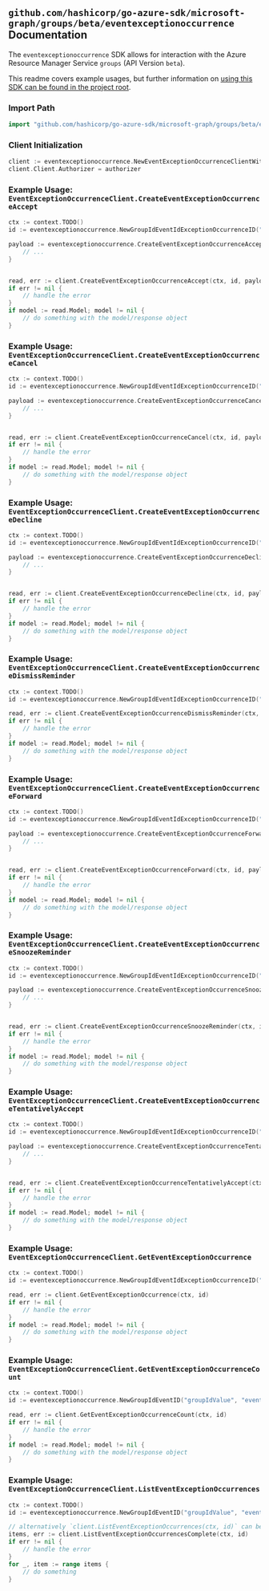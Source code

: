 
## `github.com/hashicorp/go-azure-sdk/microsoft-graph/groups/beta/eventexceptionoccurrence` Documentation

The `eventexceptionoccurrence` SDK allows for interaction with the Azure Resource Manager Service `groups` (API Version `beta`).

This readme covers example usages, but further information on [using this SDK can be found in the project root](https://github.com/hashicorp/go-azure-sdk/tree/main/docs).

### Import Path

```go
import "github.com/hashicorp/go-azure-sdk/microsoft-graph/groups/beta/eventexceptionoccurrence"
```


### Client Initialization

```go
client := eventexceptionoccurrence.NewEventExceptionOccurrenceClientWithBaseURI("https://management.azure.com")
client.Client.Authorizer = authorizer
```


### Example Usage: `EventExceptionOccurrenceClient.CreateEventExceptionOccurrenceAccept`

```go
ctx := context.TODO()
id := eventexceptionoccurrence.NewGroupIdEventIdExceptionOccurrenceID("groupIdValue", "eventIdValue", "eventId1Value")

payload := eventexceptionoccurrence.CreateEventExceptionOccurrenceAcceptRequest{
	// ...
}


read, err := client.CreateEventExceptionOccurrenceAccept(ctx, id, payload)
if err != nil {
	// handle the error
}
if model := read.Model; model != nil {
	// do something with the model/response object
}
```


### Example Usage: `EventExceptionOccurrenceClient.CreateEventExceptionOccurrenceCancel`

```go
ctx := context.TODO()
id := eventexceptionoccurrence.NewGroupIdEventIdExceptionOccurrenceID("groupIdValue", "eventIdValue", "eventId1Value")

payload := eventexceptionoccurrence.CreateEventExceptionOccurrenceCancelRequest{
	// ...
}


read, err := client.CreateEventExceptionOccurrenceCancel(ctx, id, payload)
if err != nil {
	// handle the error
}
if model := read.Model; model != nil {
	// do something with the model/response object
}
```


### Example Usage: `EventExceptionOccurrenceClient.CreateEventExceptionOccurrenceDecline`

```go
ctx := context.TODO()
id := eventexceptionoccurrence.NewGroupIdEventIdExceptionOccurrenceID("groupIdValue", "eventIdValue", "eventId1Value")

payload := eventexceptionoccurrence.CreateEventExceptionOccurrenceDeclineRequest{
	// ...
}


read, err := client.CreateEventExceptionOccurrenceDecline(ctx, id, payload)
if err != nil {
	// handle the error
}
if model := read.Model; model != nil {
	// do something with the model/response object
}
```


### Example Usage: `EventExceptionOccurrenceClient.CreateEventExceptionOccurrenceDismissReminder`

```go
ctx := context.TODO()
id := eventexceptionoccurrence.NewGroupIdEventIdExceptionOccurrenceID("groupIdValue", "eventIdValue", "eventId1Value")

read, err := client.CreateEventExceptionOccurrenceDismissReminder(ctx, id)
if err != nil {
	// handle the error
}
if model := read.Model; model != nil {
	// do something with the model/response object
}
```


### Example Usage: `EventExceptionOccurrenceClient.CreateEventExceptionOccurrenceForward`

```go
ctx := context.TODO()
id := eventexceptionoccurrence.NewGroupIdEventIdExceptionOccurrenceID("groupIdValue", "eventIdValue", "eventId1Value")

payload := eventexceptionoccurrence.CreateEventExceptionOccurrenceForwardRequest{
	// ...
}


read, err := client.CreateEventExceptionOccurrenceForward(ctx, id, payload)
if err != nil {
	// handle the error
}
if model := read.Model; model != nil {
	// do something with the model/response object
}
```


### Example Usage: `EventExceptionOccurrenceClient.CreateEventExceptionOccurrenceSnoozeReminder`

```go
ctx := context.TODO()
id := eventexceptionoccurrence.NewGroupIdEventIdExceptionOccurrenceID("groupIdValue", "eventIdValue", "eventId1Value")

payload := eventexceptionoccurrence.CreateEventExceptionOccurrenceSnoozeReminderRequest{
	// ...
}


read, err := client.CreateEventExceptionOccurrenceSnoozeReminder(ctx, id, payload)
if err != nil {
	// handle the error
}
if model := read.Model; model != nil {
	// do something with the model/response object
}
```


### Example Usage: `EventExceptionOccurrenceClient.CreateEventExceptionOccurrenceTentativelyAccept`

```go
ctx := context.TODO()
id := eventexceptionoccurrence.NewGroupIdEventIdExceptionOccurrenceID("groupIdValue", "eventIdValue", "eventId1Value")

payload := eventexceptionoccurrence.CreateEventExceptionOccurrenceTentativelyAcceptRequest{
	// ...
}


read, err := client.CreateEventExceptionOccurrenceTentativelyAccept(ctx, id, payload)
if err != nil {
	// handle the error
}
if model := read.Model; model != nil {
	// do something with the model/response object
}
```


### Example Usage: `EventExceptionOccurrenceClient.GetEventExceptionOccurrence`

```go
ctx := context.TODO()
id := eventexceptionoccurrence.NewGroupIdEventIdExceptionOccurrenceID("groupIdValue", "eventIdValue", "eventId1Value")

read, err := client.GetEventExceptionOccurrence(ctx, id)
if err != nil {
	// handle the error
}
if model := read.Model; model != nil {
	// do something with the model/response object
}
```


### Example Usage: `EventExceptionOccurrenceClient.GetEventExceptionOccurrenceCount`

```go
ctx := context.TODO()
id := eventexceptionoccurrence.NewGroupIdEventID("groupIdValue", "eventIdValue")

read, err := client.GetEventExceptionOccurrenceCount(ctx, id)
if err != nil {
	// handle the error
}
if model := read.Model; model != nil {
	// do something with the model/response object
}
```


### Example Usage: `EventExceptionOccurrenceClient.ListEventExceptionOccurrences`

```go
ctx := context.TODO()
id := eventexceptionoccurrence.NewGroupIdEventID("groupIdValue", "eventIdValue")

// alternatively `client.ListEventExceptionOccurrences(ctx, id)` can be used to do batched pagination
items, err := client.ListEventExceptionOccurrencesComplete(ctx, id)
if err != nil {
	// handle the error
}
for _, item := range items {
	// do something
}
```
